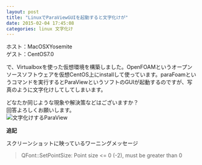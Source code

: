 ```yaml
---
layout: post
title: "LinuxでParaViewGUIを起動すると文字化けが"
date: 2015-02-04 17:45:08
categories: linux 文字化け
---
```

<p>ホスト：MacOSXYosemite<br>
ゲスト：CentOS7.0</p>

<p>で、Virtualboxを使った仮想環境を構築しました。OpenFOAMというオープンソースソフトウェアを仮想CentOS上にinstallして使っています。paraFoamというコマンドを実行するとParaViewというソフトのGUIが起動するのですが、写真のように文字化けしてしてしまいます。</p>

<p>どなたか同じような現象や解決策などはございますか？<br>
回答よろしくお願いします。<br>
<img src="https://i.stack.imgur.com/g5SUp.png" alt="文字化けするParaView"></p>

<p><strong>追記</strong></p>

<p>スクリーンショットに映っているワーニングメッセージ</p>

<blockquote>
  <p>QFont::SetPointSize: Point size &lt;= 0 (-2), must be greater than 0</p>
</blockquote>
